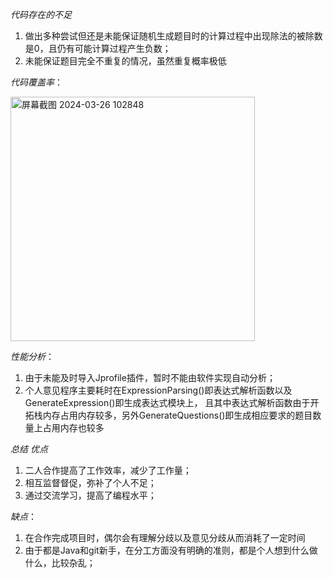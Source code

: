 *代码存在的不足*
1. 做出多种尝试但还是未能保证随机生成题目时的计算过程中出现除法的被除数是0，且仍有可能计算过程产生负数；
2. 未能保证题目完全不重复的情况，虽然重复概率极低
   
*代码覆盖率*：




<img width="391" alt="屏幕截图 2024-03-26 102848" src="https://github.com/ww9826336/pairwork/assets/128201562/166d5ab2-7dbf-46a3-a7af-8ab95e7f29a4">

*性能分析*：
1. 由于未能及时导入Jprofile插件，暂时不能由软件实现自动分析；
2. 个人意见程序主要耗时在ExpressionParsing()即表达式解析函数以及GenerateExpression()即生成表达式模块上，
且其中表达式解析函数由于开拓栈内存占用内存较多，另外GenerateQuestions()即生成相应要求的题目数量上占用内存也较多

*总结*
*优点*
1. 二人合作提高了工作效率，减少了工作量；
2. 相互监督督促，弥补了个人不足；
3. 通过交流学习，提高了编程水平；
 
*缺点*：
1. 在合作完成项目时，偶尔会有理解分歧以及意见分歧从而消耗了一定时间
2. 由于都是Java和git新手，在分工方面没有明确的准则，都是个人想到什么做什么，比较杂乱；
